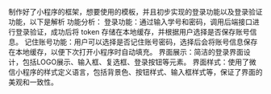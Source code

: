 制作好了小程序的框架，想要使用的模板，并且初步实现的登录功能以及登录验证功能，以下是解析
功能分析：
登录功能：通过输入学号和密码，调用后端接口进行登录验证，成功后将 token 存储在本地缓存，并根据用户选择是否保存账号信息。
记住账号功能：用户可以选择是否记住账号密码，选择后会将账号信息保存在本地缓存，以便下次打开小程序时自动填充。
界面展示：简洁的登录界面设计，包括LOGO展示、输入框、复选框、登录按钮等元素。
界面样式：使用了微信小程序的样式定义语言，包括背景色、按钮样式、输入框样式等，保证了界面的美观和一致性。
